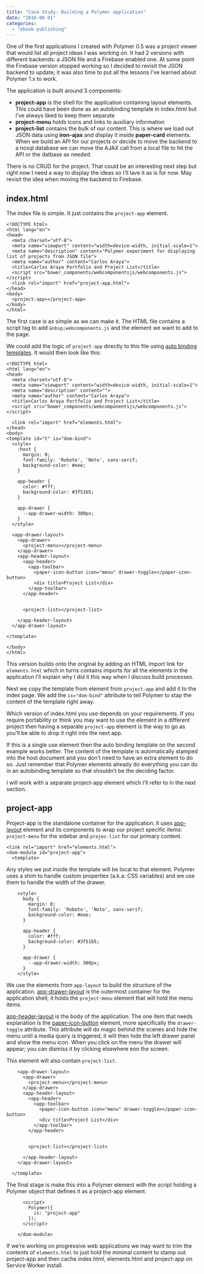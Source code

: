 ```yaml
---
title: "Case Study: Building a Polymer application"
date: "2016-06-01"
categories: 
  - "ebook-publishing"
---
```


One of the first applications I created with Polymer 0.5 was a project viewer that would list all project ideas I was working on. It had 2 versions with different backends: a JSON file and a Firebase enabled one. At some point the Firebase version stopped working so I decided to revisit the JSON backend to update; it was also time to put all the lessons I’ve learned about Polymer 1.x to work.

The application is built around 3 components:

- **project-app** is the shell for the application containing layout elements. This could have been done as an autobinding template in index.html but I’ve always liked to keep them separate
- **project-menu** holds icons and links to auxiliary information
- **project-list** contains the bulk of our content. This is where we load out JSON data using **iron-ajax** and display it inside **paper-card** elements. When we build an API for our projects or decide to move the backend to a nosql database we can move the AJAX call from a local file to hit the API or the datbase as needed.

There is no CRUD for the project. That could be an interesting next step but right now I need a way to display the ideas so I’ll lave it as is for now. May revisit the idea when moving the backend to Firebase.

## index.html

The index file is simple. It just contains the `project-app` element.

```markup
<!DOCTYPE html>
<html lang="en">
<head>
  <meta charset="utf-8">
  <meta name="viewport" content="width=device-width, initial-scale=1">
  <meta name="description" content="Polymer experiment for displaying list of projects from JSON file">
  <meta name="author" content="Carlos Araya">
  <title>Carlos Araya Portfolio and Project List</title>
  <script src="bower_components/webcomponentsjs/webcomponents.js"></script>
  <link rel="import" href="project-app.html">
</head>
<body>
  <project-app></project-app>
</body>
</html>
```

The first case is as simple as we can make it. The HTML file contains a script tag to add `&nbsp;webcomponents.js` and the element we want to add to the page.

We could add the logic of `project-app` directly to this file using [auto binding templates](https://www.polymer-project.org/1.0/docs/devguide/templates#dom-bind). It would then look like this:

```markup
<!DOCTYPE html>
<html lang="en">
<head>
  <meta charset="utf-8">
  <meta name="viewport" content="width=device-width, initial-scale=1">
  <meta name="description" content="">
  <meta name="author" content="Carlos Araya">
  <title>Carlos Araya Portfolio and Project List</title>
  <script src="bower_components/webcomponentsjs/webcomponents.js"></script>

  <link rel="import" href="elements.html">
</head>
<body>
<template id="t" is="dom-bind">
  <style>
    :host {
      margin: 0;
      font-family: 'Roboto', 'Noto', sans-serif;
      background-color: #eee;
    }

    app-header {
      color: #fff;
      background-color: #3f51b5;
    }

    app-drawer {
      --app-drawer-width: 300px;
    }
  </style>

  <app-drawer-layout>
    <app-drawer>
      <project-menu></project-menu>
    </app-drawer>
    <app-header-layout>
      <app-header>
        <app-toolbar>
          <paper-icon-button icon="menu" drawer-toggle></paper-icon-button>
          <div title>Project List</div>
        </app-toolbar>
      </app-header>


      <project-list></project-list>

    </app-header-layout>
  </app-drawer-layout>

</template>

</body>
</html>
```

This version builds onto the original by adding an HTML Import link for `elements.html` which in turns contains imports for all the elements in the application I’ll explain why I did it this way when I discuss build processes.

Next we copy the template from element from `project-app` and add it to the index page. We add the `is="dom-bind"` attribute to tell Polymer to stap the content of the template right away.

Which version of index.html you use depends on your requirements. If you require portability or think you may want to use the element in a different project then having a separate `project-app` element is the way to go as you’ll be able to drop it right into the next app.

If this is a single use element then the auto binding template on the second example works better. The content of the template is automatically stamped into the host document and you don’t need to have an extra element to do so. Just remember that Polymer elements already do everything you can do in an autobinding template so that shouldn’t be the deciding factor.

I will work with a separate project-app element which I’ll refer to in the next section.

## project-app

Project-app is the standalone container for the application: it uses [app-layout](https://elements.polymer-project.org/elements/app-layout) element and its components to wrap our project specific items: `project-menu` for the sidebar and `projec-list` for our primary content.

```markup
<link rel="import" href="elements.html">
<dom-module id="project-app"> 
  <template>
```

Any styles we put inside the template will be local to that element. Polymer uses a shim to handle custom properties (a.k.a: CSS variables) and we use them to handle the width of the drawer.

```markup
    <style>
      body {
        margin: 0;
        font-family: 'Roboto', 'Noto', sans-serif;
        background-color: #eee;
      }

      app-header {
        color: #fff;
        background-color: #3f51b5;
      }

      app-drawer {
        --app-drawer-width: 300px;
      }
    </style>
```

We use the elements from `app-layout` to build the structure of the application. [app-drawer-layout](https://elements.polymer-project.org/elements/app-layout?active=app-drawer-layout) is the outermost container for the application shell; it holds the `project-menu` element that will hold the menu items.

[app-header-layout](https://elements.polymer-project.org/elements/app-layout?active=app-header) is the body of the application. The one item that needs explanation is the [paper-icon-button](https://elements.polymer-project.org/elements/paper-icon-button) element, more specifically the `drawer-toggle` attribute. This attribute will do magic behind the scenes and hide the menu until a media query is triggered, it will then hide the left drawer panel and show the menu icon. When you click on the menu the drawer will appear; you can dismiss it by clicking elsewhere eon the screen.

This element will also contain `project-list`.

```markup
    <app-drawer-layout>
      <app-drawer>
        <project-menu></project-menu>
      </app-drawer>
      <app-header-layout>
        <app-header>
          <app-toolbar>
            <paper-icon-button icon="menu" drawer-toggle></paper-icon-button>
            <div title>Project List</div>
          </app-toolbar>
        </app-header>


        <project-list></project-list>

      </app-header-layout>
    </app-drawer-layout>

  </template>
```

The final stage is make this into a Polymer element with the script holding a Polymer object that defines it as a project-app element.

```markup
      <script>
        Polymer({
          is: "project-app"
        });
      </script>

    </dom-module>
```

If we’re working on progressive web applications we may want to trim the contents of `elements.html` to just hold the minimal content to stamp out project-app and then cache index.html, elements.html and project-app on Service Worker install.
